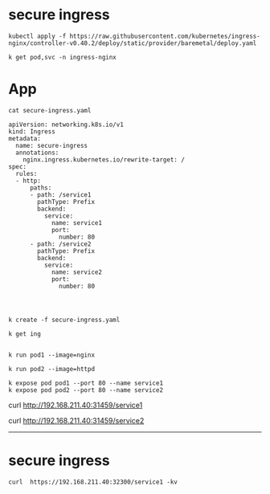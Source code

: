 #  secure  ingress 


```
kubectl apply -f https://raw.githubusercontent.com/kubernetes/ingress-nginx/controller-v0.40.2/deploy/static/provider/baremetal/deploy.yaml

```

```
k get pod,svc -n ingress-nginx

```





#  App


```
cat secure-ingress.yaml
```


```
apiVersion: networking.k8s.io/v1
kind: Ingress
metadata:
  name: secure-ingress
  annotations:
    nginx.ingress.kubernetes.io/rewrite-target: /
spec:
  rules:
  - http:
      paths:
      - path: /service1
        pathType: Prefix
        backend:
          service:
            name: service1
            port:
              number: 80
      - path: /service2
        pathType: Prefix
        backend:
          service:
            name: service2
            port:
              number: 80
              
```



#

```
k create -f secure-ingress.yaml 

k get ing


```



```
k run pod1 --image=nginx

k run pod2 --image=httpd

```


```
k expose pod pod1 --port 80 --name service1
k expose pod pod2 --port 80 --name service2
```

curl  http://192.168.211.40:31459/service1

curl  http://192.168.211.40:31459/service2




---




#  secure ingress


```
curl  https://192.168.211.40:32300/service1 -kv


```
